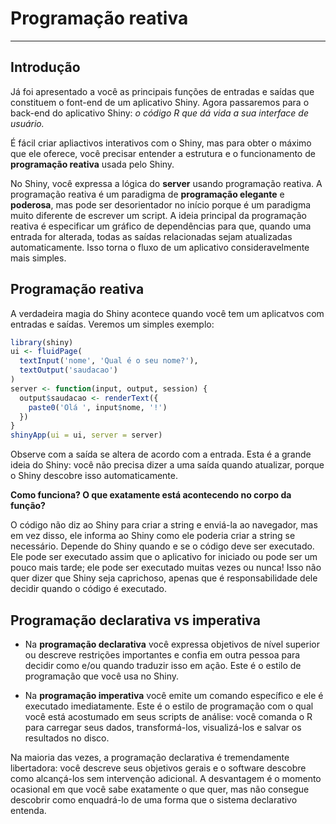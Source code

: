# **Programação reativa**

---

## **Introdução**

Já foi apresentado a você as principais funções de entradas e saídas que constituem o font-end de um aplicativo Shiny. Agora passaremos para o back-end do aplicativo Shiny: *o código R que dá vida a sua interface de usuário.*

É fácil criar apliactivos interativos com o Shiny, mas para obter o máximo que ele oferece, você precisar entender a estrutura e o funcionamento de **programação reativa** usada pelo Shiny. 

No Shiny, você expressa a lógica do **server** usando programação reativa. A programação reativa é um paradigma de **programação elegante** e **poderosa**, mas pode ser desorientador no início porque é um paradigma muito diferente de escrever um script. A ideia principal da programação reativa é especificar um gráfico de dependências para que, quando uma entrada for alterada, todas as saídas relacionadas sejam atualizadas automaticamente. Isso torna o fluxo de um aplicativo consideravelmente mais simples.


## **Programação reativa**

A verdadeira magia do Shiny acontece quando você tem um aplicatvos com entradas e saídas. Veremos um simples exemplo:



```r
library(shiny)
ui <- fluidPage(
  textInput('nome', 'Qual é o seu nome?'),
  textOutput('saudacao')
)
server <- function(input, output, session) {
  output$saudacao <- renderText({
    paste0('Olá ', input$nome, '!')
  })
}
shinyApp(ui = ui, server = server)
```


Observe com a saída se altera de acordo com a entrada. Esta é a grande ideia do Shiny: você não precisa dizer a uma saída quando atualizar, porque o Shiny descobre isso automaticamente.

**Como funciona? O que exatamente está acontecendo no corpo da função?**

O código não diz ao Shiny para criar a string e enviá-la ao navegador, mas em vez disso, ele informa ao Shiny como ele poderia criar a string se necessário. Depende do Shiny quando e se o código deve ser executado. Ele pode ser executado assim que o aplicativo for iniciado ou pode ser um pouco mais tarde; ele pode ser executado muitas vezes ou nunca! Isso não quer dizer que Shiny seja caprichoso, apenas que é responsabilidade dele decidir quando o código é executado.

## **Programação declarativa vs imperativa**

* Na **programação declarativa** você expressa objetivos de nível superior ou descreve restrições importantes e confia em outra pessoa para decidir como e/ou quando traduzir isso em ação. Este é o estilo de programação que você usa no Shiny.

* Na **programação imperativa** você emite um comando específico e ele é executado imediatamente. Este é o estilo de programação com o qual você está acostumado em seus scripts de análise: você comanda o R para carregar seus dados, transformá-los, visualizá-los e salvar os resultados no disco.

Na maioria das vezes, a programação declarativa é tremendamente libertadora: você descreve seus objetivos gerais e o software descobre como alcançá-los sem intervenção adicional. A desvantagem é o momento ocasional em que você sabe exatamente o que quer, mas não consegue descobrir como enquadrá-lo de uma forma que o sistema declarativo entenda. 
